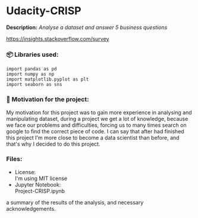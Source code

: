 # Udacity-CRISP
**Description:** *Analyse a dataset and answer 5 business questions*

https://insights.stackoverflow.com/survey
### :package: Libraries used:
`import pandas as pd`<br>
`import numpy as np`<br>
`import matplotlib.pyplot as plt`<br>
`import seaborn as sns`<br>




### :muscle: Motivation for the project:
My motivation for this project was to gain more experience in analysing and manipulating dataset, during a project we get a lot of knowledge, because we face our problems and difficulties, forcing us to many times search on google to find the correct piece of code. I can say that after had finished this project I'm more close to become a data scientist than before, and that's why I decided to do this project.



### Files:
* License:<br>
I'm using MIT license
* Jupyter Notebook: <br>
Project-CRISP.ipynb

a summary of the results of the analysis, and necessary acknowledgements.
